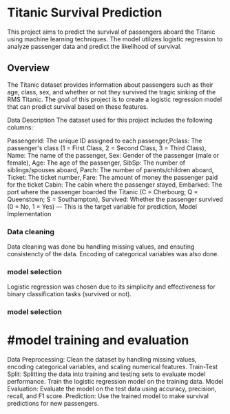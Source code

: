 # Titanic Survival Prediction
This project aims to predict the survival of passengers aboard the Titanic using machine learning techniques. The model utilizes logistic regression to analyze passenger data and predict the likelihood of survival.

## Overview
The Titanic dataset provides information about passengers such as their age, class, sex, and whether or not they survived the tragic sinking of the RMS Titanic. The goal of this project is to create a logistic regression model that can predict survival based on these features.



Data Description
The dataset used for this project includes the following columns:

PassengerId: The unique ID assigned to each passenger,Pclass: The passenger's class (1 = First Class, 2 = Second Class, 3 = Third Class), Name: The name of the passenger, Sex: Gender of the passenger (male or female), Age: The age of the passenger,
SibSp: The number of siblings/spouses aboard, Parch: The number of parents/children aboard, Ticket: The ticket number, Fare: The amount of money the passenger paid for the ticket
Cabin: The cabin where the passenger stayed, Embarked: The port where the passenger boarded the Titanic (C = Cherbourg; Q = Queenstown; S = Southampton), Survived: Whether the passenger survived (0 = No, 1 = Yes) — This is the target variable for prediction, Model Implementation
### Data cleaning
Data cleaning was done bu handling missing values, and ensuting consistencty of the data.
Encoding of categorical variables was also done.
### model selection
Logistic regression was chosen due to its simplicity and effectiveness for binary classification tasks (survived or not).

### model selection
# #model training and evaluation
Data Preprocessing: Clean the dataset by handling missing values, encoding categorical variables, and scaling numerical features.
Train-Test Split: Splitting the data into training and testing sets to evaluate model performance.
Train the logistic regression model on the training data.
Model Evaluation: Evaluate the model on the test data using accuracy, precision, recall, and F1 score.
Prediction: Use the trained model to make survival predictions for new passengers.
